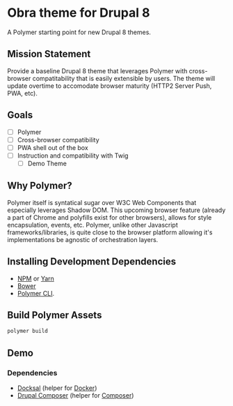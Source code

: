 # Obra theme for Drupal 8
A Polymer starting point for new Drupal 8 themes. 

## Mission Statement
Provide a baseline Drupal 8 theme that leverages Polymer with cross-browser compatitability that is easily extensible by users. The theme will update overtime to accomodate browser maturity (HTTP2 Server Push, PWA, etc). 

## Goals
- [ ] Polymer
- [ ] Cross-browser compatibility
- [ ] PWA shell out of the box
- [ ] Instruction and compatibility with Twig
	- [ ] Demo Theme

## Why Polymer?
Polymer itself is syntatical sugar over W3C Web Components that especially leverages Shadow DOM. 
This upcoming browser feature (already a part of Chrome and polyfills exist for other browsers), allows for style encapsulation, events, etc. Polymer, unlike other Javascript frameworks/libraries, is quite close to the browser platform allowing it's implementations be agnostic of orchestration layers. 

## Installing Development Dependencies
- [NPM](https://www.npmjs.com/) or [Yarn](https://yarnpkg.com/en/)
- [Bower](https://bower.io/)
- [Polymer CLI](https://www.polymer-project.org/2.0/docs/tools/polymer-cli).

## Build Polymer Assets
```sh
polymer build
```
## Demo
### Dependencies
- [Docksal](https://docksal.readthedocs.io/en/master/) (helper for [Docker](http://docker.io/))
- [Drupal Composer](https://github.com/drupal-composer/drupal-project)  (helper for [Composer](https://getcomposer.org/))

<!-- setup demo drupal application, provide phpunit testing base, TravisCI (run, npm test if there are scripts, etc) --> 
<!-- do not add extra cruft. people just need clear instrucitons how to setup theme locally. --> 
